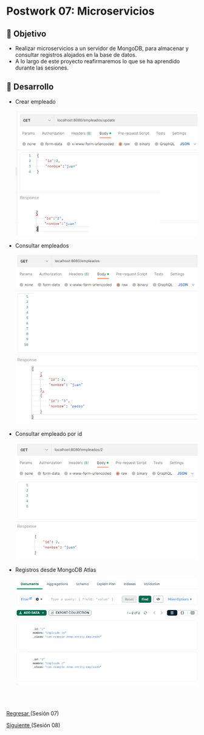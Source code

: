 # Postwork 07: Microservicios

## 🎩 Objetivo

- Realizar microservicios a un servidor de MongoDB, para almacenar y consultar registros alojados en la base de datos.
- A lo largo de este proyecto reafirmaremos lo que se ha aprendido durante las sesiones.

## 🚀 Desarrollo

- Crear empleado

   ![Prueba 1](img/img_02.png)

- Consultar empleados
    
   ![Prueba 2](img/img_03.png)

- Consultar empleado por id
    
   ![Prueba 3](img/img_04.png)

- Registros desde MongoDB Atlas

   ![Prueba 1](img/img_05.png)


<br/>
<br/>

[Regresar ](../Readme.md)(Sesión 07)

[Siguiente ](../../Sesion-08/Readme.md)(Sesión 08)

